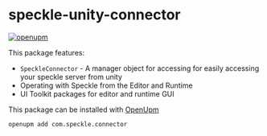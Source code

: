 # speckle-unity-connector

[![openupm](https://img.shields.io/npm/v/com.speckle.connector?label=openupm&registry_uri=https://package.openupm.com)](https://openupm.com/packages/com.speckle.connector/)

This package features:

- `SpeckleConnector` - A manager object for accessing for easily accessing your speckle server from unity
- Operating with Speckle from the Editor and Runtime
- UI Toolkit packages for editor and runtime GUI

This package can be installed with [OpenUpm](https://github.com/openupm/openupm-cli#installation)

`openupm add com.speckle.connector`
